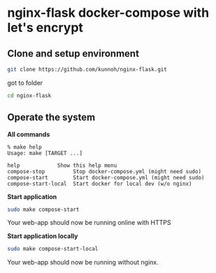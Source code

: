 # nginx-flask docker-compose with let's encrypt

## Clone and setup environment
```sh
git clone https://github.com/kunnoh/nginx-flask.git
```
got to folder 
```sh
cd nginx-flask
```

## Operate the system

**All commands**

```console
% make help
Usage: make [TARGET ...]

help            Show this help menu
compose-stop         Stop docker-compose.yml (might need sudo)
compose-start        Start docker-compose.yml (might need sudo)
compose-start-local  Start docker for local dev (w/o nginx)
```

**Start application**
```sh
sudo make compose-start
```
Your web-app should now be running online with HTTPS

**Start application locally**
```sh
sudo make compose-start-local
```
Your web-app should now be running without nginx.